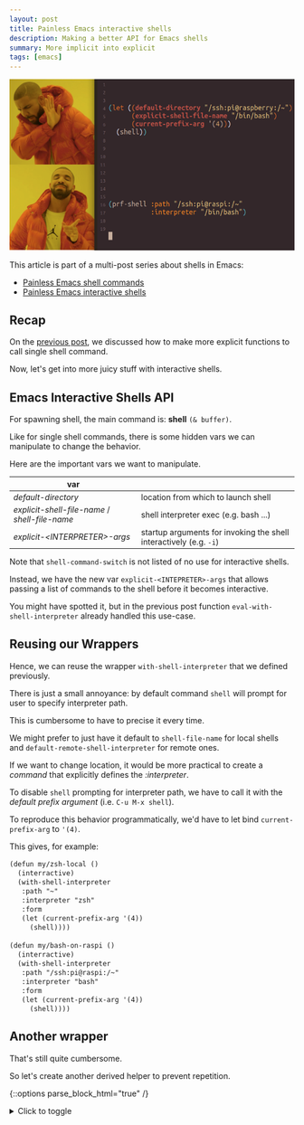 ```yaml
---
layout: post
title: Painless Emacs interactive shells
description: Making a better API for Emacs shells
summary: More implicit into explicit
tags: [emacs]
---
```


![drake](/assets/img/drake-prf-shell.png)


This article is part of a multi-post series about shells in Emacs:
 - [Painless Emacs shell commands](/2020/01/19/painless-emacs-shell-commands)
 - [Painless Emacs interactive shells](2020/01/21/painless-emacs-interactive-shells)


## Recap

On the [previous post](/2020/01/19/painless-emacs-shell-commands), we discussed how to make more explicit functions to call single shell command.

Now, let's get into more juicy stuff with interactive shells.


## Emacs Interactive Shells API

For spawning shell, the main command is: **shell** `(& buffer)`.

Like for single shell commands, there is some hidden vars we can manipulate to change the behavior.

Here are the important vars we want to manipulate.

| var                                            |                                                                    |
| --                                             | --                                                                 |
| _default-directory_                            | location from which to launch shell                                |
| _explicit-shell-file-name_ / _shell-file-name_ | shell interpreter exec (e.g. bash ...)                             |
| _explicit-\<INTERPRETER\>-args_                | startup arguments for invoking the shell interactively (e.g. `-i`) |

Note that `shell-command-switch` is not listed of no use for interactive shells.

Instead, we have the new var `explicit-<INTEPRETER>-args` that allows passing a list of commands to the shell before it becomes interactive.

You might have spotted it, but in the previous post function `eval-with-shell-interpreter` already handled this use-case.


## Reusing our Wrappers

Hence, we can reuse the wrapper `with-shell-interpreter` that we defined previously.

There is just a small annoyance: by default command `shell` will prompt for user to specify interpreter path.

This is cumbersome to have to precise it every time.

We might prefer to just have it default to `shell-file-name` for local shells and `default-remote-shell-interpreter` for remote ones.

If we want to change location, it would be more practical to create a _command_ that explicitly defines the _:interpreter_.

To disable `shell` prompting for interpreter path, we have to call it with the _default prefix argument_ (i.e. `C-u M-x shell`).

To reproduce this behavior programmatically, we'd have to let bind `current-prefix-arg` to `'(4)`.

This gives, for example:

```emacs-lisp
(defun my/zsh-local ()
  (interractive)
  (with-shell-interpreter
   :path "~"
   :interpreter "zsh"
   :form
   (let (current-prefix-arg '(4))
     (shell))))

(defun my/bash-on-raspi ()
  (interractive)
  (with-shell-interpreter
   :path "/ssh:pi@raspi:/~"
   :interpreter "bash"
   :form
   (let (current-prefix-arg '(4))
     (shell))))
```


## Another wrapper

That's still quite cumbersome.

So let's create another derived helper to prevent repetition.

{::options parse_block_html="true" /}
<details><summary markdown="span">Click to toggle</summary>
```emacs-lisp
;; ------------------------------------------------------------------------
;; MAIN

(cl-defun prf-shell (&key path interpreter interpreter-args command-switch)
  "Create a shell at given PATH, using given INTERPRETER binary."
  (interactive)

  (with-shell-interpreter
    :form
    (let* ((path (or path default-directory))
           (is-remote (file-remote-p path))
           (interpreter (or interpreter
                            (if is-remote
                                with-shell-interpreter-default-remote
                              shell-file-name)))
           (interpreter (prf/tramp/path/normalize interpreter))
           (shell-buffer-basename (prf-shell--generate-buffer-name is-remote interpreter path))
           (shell-buffer-name (generate-new-buffer-name shell-buffer-name))
           (current-prefix-arg '(4))
           (comint-process-echoes t))
      (shell shell-buffer-name))
    :path path
    :interpreter interpreter
    :interpreter-args interpreter-args))

;; ------------------------------------------------------------------------
;; HELPERS: BUFFER NAME

(defun prf-shell--generate-buffer-name (is-remote interpreter path)
  (if is-remote
      (prf-shell--generate-buffer-name-remote interpreter path)
    (prf-shell--generate-buffer-name-local interpreter path)))

(defun prf-shell--generate-buffer-name-local (&optional interpreter _path)
  (if interpreter
      (prf-with-interpreter--get-interpreter-name interpreter)
    "shell"))

(defun prf-shell--generate-buffer-name-remote (intepreter path)
  (let ((vec (tramp-dissect-file-name path)))
    (prf-shell--generate-buffer-name-remote-from-vec vec)))

(defun prf-shell--generate-buffer-name-remote-from-vec (vec)
  (let (user host)
    (concat
     (tramp-file-name-user vec) "@" (tramp-file-name-host vec))))
```
</details>
{::options parse_block_html="false" /}

Please note that we force `comint-process-echoes` to `t` to ensure that directory tracking works properly.

Directory tracking (_ditrack_ for short) is the Emacs capability to keep track of current directory when doing a `cd`.

Also, we embarked functions to help make shell buffer names more explicit.

Our rewritten commands become:

```emacs-lisp
(defun my/zsh-local ()
  (interractive)
  (prf-shell :path "~" :interpreter "zsh"))

(defun my/bash-on-raspi ()
  (interractive)
  (prf-shell :path "/ssh:pi@raspi:/~" :interpreter "bash"))
```

The code for `prf-shell` can be found in package [prf-shell](https://github.com/p3r7/prf-shell).
